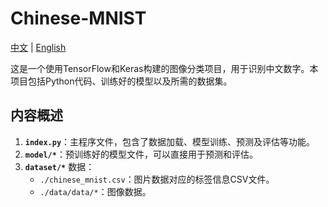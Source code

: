 # Chinese-MNIST

[中文](./README_CN.md) | [English](./README.md)

这是一个使用TensorFlow和Keras构建的图像分类项目，用于识别中文数字。本项目包括Python代码、训练好的模型以及所需的数据集。


## 内容概述

1. **`index.py`**：主程序文件，包含了数据加载、模型训练、预测及评估等功能。
4. **`model/*`**：预训练好的模型文件，可以直接用于预测和评估。
5. **`dataset/*`** 数据：
   - `./chinese_mnist.csv`：图片数据对应的标签信息CSV文件。
   - `./data/data/*`：图像数据。

